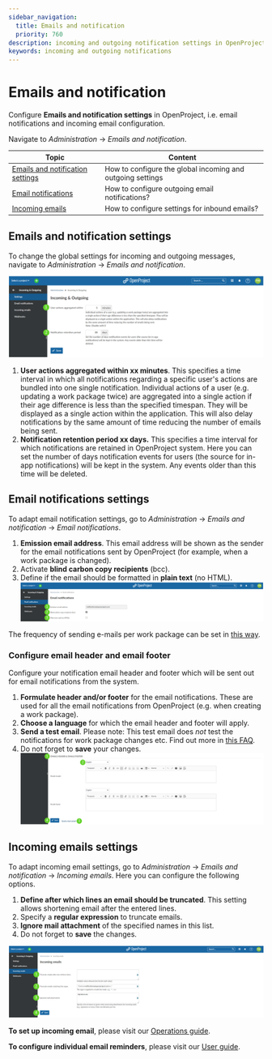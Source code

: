 ```yaml
---
sidebar_navigation:
  title: Emails and notification
  priority: 760
description: incoming and outgoing notification settings in OpenProject.
keywords: incoming and outgoing notifications
---
```

# Emails and notification

Configure **Emails and notification settings** in OpenProject, i.e. email notifications and incoming email configuration.

Navigate to *Administration* -> *Emails and notification*.

| Topic                                                                 | Content                                                    |
|-----------------------------------------------------------------------|------------------------------------------------------------|
| [Emails and notification settings](#emails-and-notification-settings) | How to configure the global incoming and outgoing settings |
| [Email notifications](#email-notifications-settings)                  | How to configure outgoing email notifications?             |
| [Incoming emails](#incoming-emails-settings)                          | How to configure settings for inbound emails?              |

## Emails and notification settings

To change the global settings for incoming and outgoing messages, navigate to *Administration* -> *Emails and notification*.

![image-20211129133408193](image-20211129133408193.png)

1. **User actions aggregated within xx minutes**. This specifies a time interval in which all notifications regarding a specific user's actions are bundled into one single notification. Individual actions of a user (e.g. updating a work package twice) are aggregated into a single action if their age difference is less than the specified timespan. They will be displayed as a single action within the application. This will also delay notifications by the same amount of time reducing the number of emails being sent.
2. **Notification retention period xx days.** This specifies a time interval for which notifications are retained in OpenProject system. Here you can set the number of days notification events for users (the source for in-app notifications) will be kept in the system. Any events older than this time will be deleted.

## Email notifications settings

To adapt email notification settings, go to *Administration* -> *Emails and notification* -> *Email notifications*.

1. **Emission email address**. This email address will be shown as the sender for the email notifications sent by OpenProject (for example, when a work package is changed).
2. Activate **blind carbon copy recipients** (bcc).
3. Define if the email should be formatted in **plain text** (no HTML).![image-20211129135301400](image-20211129135301400.png)

The frequency of sending e-mails per work package can be set in [this way](../system-settings/display-settings/#time-and-date-formatting-aggregation-of-changes-in-activity).

### Configure email header and email footer

Configure your notification email header and footer which will be sent out for email notifications from the system.

1. **Formulate header and/or footer** for the email notifications. These are used for all the email notifications from OpenProject (e.g. when creating a work package).
2. **Choose a language** for which the email header and footer will apply.
3. **Send a test email**. Please note: This test email does *not* test the notifications for work package changes etc. Find out more in [this FAQ](../../installation-and-operations/installation-faq#i-dont-receive-emails-test-email-works-fine-but-not-the-one-for-work-package-updates).
4. Do not forget to **save** your changes.![image-20211129135851860](image-20211129135851860.png)

## Incoming emails settings

To adapt incoming email settings, go to *Administration* -> *Emails and notification* -> *Incoming emails*. Here you can configure the following options.

1. **Define after which lines an email should be truncated**. This setting allows shortening email after the entered lines.
2. Specify a **regular expression** to truncate emails.
3. **Ignore mail attachment** of the specified names in this list.
4. Do not forget to **save** the changes.

![image-20211129140341687](image-20211129140341687.png)

**To set up incoming email**, please visit our [Operations guide](../../installation-and-operations/configuration/incoming-emails).

**To configure individual email reminders**, please visit our [User guide](../../getting-started/my-account/#email-reminders).